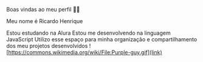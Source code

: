 Boas vindas ao meu perfil 💙💙

Meu nome é Ricardo Henrique

Estou estudando na Alura
Estou me desenvolvendo na linguagem JavaScript
Utilizo esse espaço para minha organização e compartilhamento dos meu projetos desenvolvidos
![https://commons.wikimedia.org/wiki/File:Purple-guy.gif](link)
